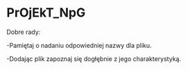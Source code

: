 # PrOjEkT_NpG

Dobre rady:

-Pamiętaj o nadaniu odpowiedniej nazwy dla pliku.

-Dodając plik zapoznaj się dogłębnie z jego charakterystyką. 
